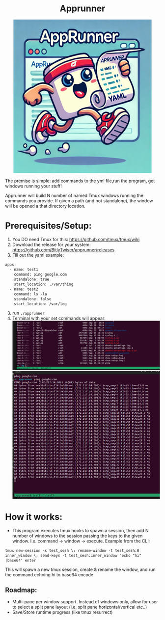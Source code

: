 <div align="center"> 

# Apprunner
<img src="/assets/apprunner.jpg" width="450" height="500">
</div>

The premise is simple: add commands to the yml file,run the program, get windows running your stuff! 

Apprunner will build N number of named Tmux windows running the commands you provide. If given a path (and not standalone), the window will be opened a that directory location.

# Prerequisites/Setup:
1. You DO need Tmux for this: https://github.com/tmux/tmux/wiki
2. Download the release for your system: https://github.com/BitlyTwiser/apprunner/releases
3. Fill out the yaml
example:
```
apps:
  - name: test1
    command: ping google.com
    standalone: true
    start_location: ./var/thing
  - name: test2
    command: ls -la
    standalone: false 
    start_location: /var/log
```
3. run `./apprunner`
4. Terminal with your set commands will appear:
![Screenshot](/assets/screenshot1.png)
![Screenshot](/assets/screenshot2.png)

# How it works:
- This program executes tmux hooks to spawn a session, then add N number of windows to the session passing the keys to the given window. I.e. command -> window -> execute.
Example from the CLI:
```
tmux new-session -s test_sesh \; rename-window -t test_sesh:0 inner_window \; send-keys -t test_sesh:inner_window 'echo "hi" |base64' enter
```
This will spawn a new tmux session, create & rename the window, and run the command echoing hi to base64 encode.


## Roadmap:
- Multi-pane per window support. Instead of windows only, allow for user to select a split pane layout (i.e. split pane horizontal/vertical etc..)
- Save/Store runtime progress (like tmux resurrect)
